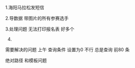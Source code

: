 1.海阳马拉松发短信

2.导数据 带图片的所有参赛选手

3.处理问题  无法打印报名表  好多个

4.



需要解决的问题 上午 查询条件 设置为0 不行 总是查询 前80 条





绝对路径  和模板问题